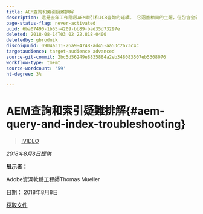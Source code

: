 ```yaml
---
title: AEM查詢和索引疑難排解
description: 這是去年工作階段AEM索引和JCR查詢的延續。 它涵蓋相同的主題，但包含全新的內容，並且很少與舊簡報重疊。 此外也包含AEM 6.4的新功能。
page-status-flag: never-activated
uuid: 6ba07490-1b55-4209-bb89-bad35d73297e
deleted: 2018-08-14T03 02 22.818-0400
deletedby: gbrodnik
discoiquuid: 0904a311-26a9-4748-ad45-aa53c2673c4c
targetaudience: target-audience advanced
source-git-commit: 2bc5d56249e8835884a2eb348083507eb5308076
workflow-type: tm+mt
source-wordcount: '59'
ht-degree: 3%

---
```



# AEM查詢和索引疑難排解{#aem-query-and-index-troubleshooting}

>[!VIDEO](https://video.tv.adobe.com/v/23270/?quality=9)

*2018年8月8日提供*

**展示者：**

Adobe資深軟體工程師Thomas Mueller

日期： 2018年8月8日

[获取文件](assets/20180808-gems-adobe+cloud+platform-experience+system+of+record-1.pdf)

<!--
[Get back to the Overview](https://helpx.adobe.com/experience-manager/kt/eseminars/gems/aem-index.html)
-->
